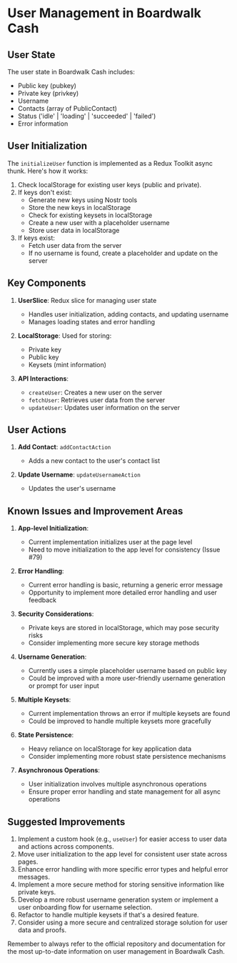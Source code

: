 # User Management in Boardwalk Cash

## User State

The user state in Boardwalk Cash includes:
- Public key (pubkey)
- Private key (privkey)
- Username
- Contacts (array of PublicContact)
- Status ('idle' | 'loading' | 'succeeded' | 'failed')
- Error information

## User Initialization

The `initializeUser` function is implemented as a Redux Toolkit async thunk. Here's how it works:

1. Check localStorage for existing user keys (public and private).
2. If keys don't exist:
   - Generate new keys using Nostr tools
   - Store the new keys in localStorage
   - Check for existing keysets in localStorage
   - Create a new user with a placeholder username
   - Store user data in localStorage
3. If keys exist:
   - Fetch user data from the server
   - If no username is found, create a placeholder and update on the server

## Key Components

1. **UserSlice**: Redux slice for managing user state
   - Handles user initialization, adding contacts, and updating username
   - Manages loading states and error handling

2. **LocalStorage**: Used for storing:
   - Private key
   - Public key
   - Keysets (mint information)

3. **API Interactions**:
   - `createUser`: Creates a new user on the server
   - `fetchUser`: Retrieves user data from the server
   - `updateUser`: Updates user information on the server

## User Actions

1. **Add Contact**: `addContactAction`
   - Adds a new contact to the user's contact list

2. **Update Username**: `updateUsernameAction`
   - Updates the user's username

## Known Issues and Improvement Areas

1. **App-level Initialization**: 
   - Current implementation initializes user at the page level
   - Need to move initialization to the app level for consistency (Issue #79)

2. **Error Handling**:
   - Current error handling is basic, returning a generic error message
   - Opportunity to implement more detailed error handling and user feedback

3. **Security Considerations**:
   - Private keys are stored in localStorage, which may pose security risks
   - Consider implementing more secure key storage methods

4. **Username Generation**:
   - Currently uses a simple placeholder username based on public key
   - Could be improved with a more user-friendly username generation or prompt for user input

5. **Multiple Keysets**:
   - Current implementation throws an error if multiple keysets are found
   - Could be improved to handle multiple keysets more gracefully

6. **State Persistence**:
   - Heavy reliance on localStorage for key application data
   - Consider implementing more robust state persistence mechanisms

7. **Asynchronous Operations**:
   - User initialization involves multiple asynchronous operations
   - Ensure proper error handling and state management for all async operations

## Suggested Improvements

1. Implement a custom hook (e.g., `useUser`) for easier access to user data and actions across components.
2. Move user initialization to the app level for consistent user state across pages.
3. Enhance error handling with more specific error types and helpful error messages.
4. Implement a more secure method for storing sensitive information like private keys.
5. Develop a more robust username generation system or implement a user onboarding flow for username selection.
6. Refactor to handle multiple keysets if that's a desired feature.
7. Consider using a more secure and centralized storage solution for user data and proofs.

Remember to always refer to the official repository and documentation for the most up-to-date information on user management in Boardwalk Cash.